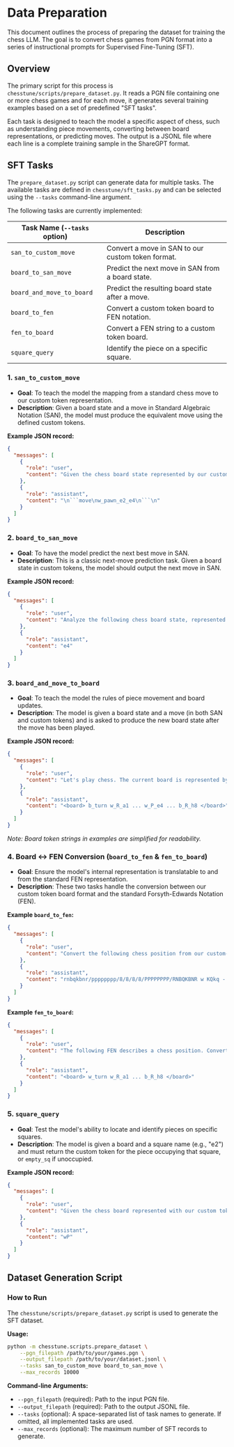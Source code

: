 # Data Preparation

This document outlines the process of preparing the dataset for training the chess LLM. The goal is to convert chess games from PGN format into a series of instructional prompts for Supervised Fine-Tuning (SFT).

## Overview

The primary script for this process is `chesstune/scripts/prepare_dataset.py`. It reads a PGN file containing one or more chess games and for each move, it generates several training examples based on a set of predefined "SFT tasks".

Each task is designed to teach the model a specific aspect of chess, such as understanding piece movements, converting between board representations, or predicting moves. The output is a JSONL file where each line is a complete training sample in the ShareGPT format.

## SFT Tasks

The `prepare_dataset.py` script can generate data for multiple tasks. The available tasks are defined in `chesstune/sft_tasks.py` and can be selected using the `--tasks` command-line argument.

The following tasks are currently implemented:

| Task Name (`--tasks` option) | Description                                       |
| ---------------------------- | ------------------------------------------------- |
| `san_to_custom_move`         | Convert a move in SAN to our custom token format. |
| `board_to_san_move`          | Predict the next move in SAN from a board state.  |
| `board_and_move_to_board`    | Predict the resulting board state after a move.   |
| `board_to_fen`               | Convert a custom token board to FEN notation.     |
| `fen_to_board`               | Convert a FEN string to a custom token board.     |
| `square_query`               | Identify the piece on a specific square.          |

### 1. `san_to_custom_move`

*   **Goal**: To teach the model the mapping from a standard chess move to our custom token representation.
*   **Description**: Given a board state and a move in Standard Algebraic Notation (SAN), the model must produce the equivalent move using the defined custom tokens.

**Example JSON record:**

```json
{
  "messages": [
    {
      "role": "user",
      "content": "Given the chess board state represented by our custom tokens: <board> w_turn w_R_a1 ... b_R_h8 </board>It is w_turn's turn. The next move in Standard Algebraic Notation (SAN) is 'e4'. What is this move in our custom token format?"
    },
    {
      "role": "assistant",
      "content": "\n```move\nw_pawn_e2_e4\n```\n"
    }
  ]
}
```

### 2. `board_to_san_move`

*   **Goal**: To have the model predict the next best move in SAN.
*   **Description**: This is a classic next-move prediction task. Given a board state in custom tokens, the model should output the next move in SAN.

**Example JSON record:**

```json
{
  "messages": [
    {
      "role": "user",
      "content": "Analyze the following chess board state, represented by our custom tokens: <board> w_turn w_R_a1 ... b_R_h8 </board>It is currently w_turn's turn. What is the next move in Standard Algebraic Notation (SAN)?"
    },
    {
      "role": "assistant",
      "content": "e4"
    }
  ]
}
```

### 3. `board_and_move_to_board`

*   **Goal**: To teach the model the rules of piece movement and board updates.
*   **Description**: The model is given a board state and a move (in both SAN and custom tokens) and is asked to produce the new board state after the move has been played.

**Example JSON record:**

```json
{
  "messages": [
    {
      "role": "user",
      "content": "Let's play chess. The current board is represented by our custom tokens: <board> w_turn ... </board>It is w_turn. If the side to move plays 'e4' (which is w_pawn_e2_e4 in custom tokens), what will the state of the board be afterwards in custom-token format?"
    },
    {
      "role": "assistant",
      "content": "<board> b_turn w_R_a1 ... w_P_e4 ... b_R_h8 </board>"
    }
  ]
}
```

*Note: Board token strings in examples are simplified for readability.*

### 4. Board ↔ FEN Conversion (`board_to_fen` & `fen_to_board`)

*   **Goal**: Ensure the model's internal representation is translatable to and from the standard FEN representation.
*   **Description**: These two tasks handle the conversion between our custom token board format and the standard Forsyth-Edwards Notation (FEN).

**Example `board_to_fen`:**

```json
{
  "messages": [
    {
      "role": "user",
      "content": "Convert the following chess position from our custom-token representation to FEN notation: <board> w_turn ... </board>"
    },
    {
      "role": "assistant",
      "content": "rnbqkbnr/pppppppp/8/8/8/8/PPPPPPPP/RNBQKBNR w KQkq - 0 1"
    }
  ]
}
```

**Example `fen_to_board`:**

```json
{
  "messages": [
    {
      "role": "user",
      "content": "The following FEN describes a chess position. Convert it to our custom-token representation: rnbqkbnr/pppppppp/8/8/8/8/PPPPPPPP/RNBQKBNR w KQkq - 0 1"
    },
    {
      "role": "assistant",
      "content": "<board> w_turn w_R_a1 ... b_R_h8 </board>"
    }
  ]
}
```

### 5. `square_query`

*   **Goal**: Test the model's ability to locate and identify pieces on specific squares.
*   **Description**: The model is given a board and a square name (e.g., "e2") and must return the custom token for the piece occupying that square, or `empty_sq` if unoccupied.

**Example JSON record:**

```json
{
  "messages": [
    {
      "role": "user",
      "content": "Given the chess board represented with our custom tokens: <board> w_turn ... </board>Which token is located on square e2?"
    },
    {
      "role": "assistant",
      "content": "wP"
    }
  ]
}
```

## Dataset Generation Script

### How to Run

The `chesstune/scripts/prepare_dataset.py` script is used to generate the SFT dataset.

**Usage:**

```bash
python -m chesstune.scripts.prepare_dataset \
    --pgn_filepath /path/to/your/games.pgn \
    --output_filepath /path/to/your/dataset.jsonl \
    --tasks san_to_custom_move board_to_san_move \
    --max_records 10000
```

**Command-line Arguments:**

*   `--pgn_filepath` (required): Path to the input PGN file.
*   `--output_filepath` (required): Path to the output JSONL file.
*   `--tasks` (optional): A space-separated list of task names to generate. If omitted, all implemented tasks are used.
*   `--max_records` (optional): The maximum number of SFT records to generate.
